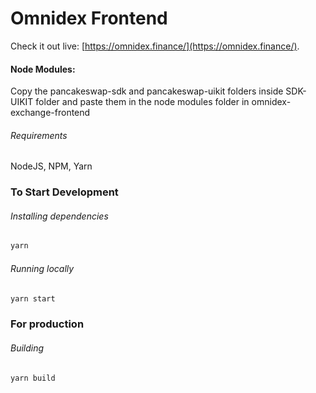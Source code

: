 # Omnidex Frontend


Check it out live: [https://omnidex.finance/](https://omnidex.finance/).

#### Node Modules:
Copy the pancakeswap-sdk and pancakeswap-uikit folders inside SDK-UIKIT folder and paste them in the node modules folder in omnidex-exchange-frontend


###### Requirements
NodeJS, NPM, Yarn

### To Start Development

###### Installing dependencies
```bash
yarn
```

###### Running locally
```bash
yarn start
```

### For production

###### Building
```bash
yarn build
```
